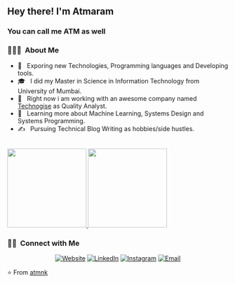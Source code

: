
<h2> Hey there! I'm Atmaram</h2>
<h3>You can call me ATM as well</h3>

<h3> 👨🏻‍💻 &nbsp;About Me </h3>

- 🤔 &nbsp; Exporing new Technologies, Programming languages and Developing tools.
- 🎓 &nbsp; I did my Master in Science in Information Technology from University of Mumbai. 
- 💼 &nbsp; Right now i am working with an awesome company named <a href="https://technogise.com/">Technogise</a> as Quality Analyst.
- 🌱 &nbsp; Learning more about Machine Learning, Systems Design and Systems Programming.
- ✍️ &nbsp; Pursuing Technical Blog Writing as hobbies/side hustles.

<br/>

<a href="https://github.com/atmnk">
  <img height="180em" src="https://github-readme-stats.vercel.app/api?username=atmnk&theme=buefy&show_icons=true" />
  <img height="180em" src="https://github-readme-stats.vercel.app/api/top-langs/?username=atmnk&theme=buefy&layout=compact" />
</a>

<br/>

<h3> 🤝🏻 &nbsp;Connect with Me </h3>

<p align="center">
<a href="https://www.qalens.com/"><img alt="Website" src="https://img.shields.io/badge/Website-www.qalens.com-blue?style=flat-square&logo=google-chrome"></a>
<a href="https://www.linkedin.com/in/atmnk9/"><img alt="LinkedIn" src="https://img.shields.io/badge/LinkedIn-Atmaram%20Raghunath%20Naik-blue?style=flat-square&logo=linkedin"></a>
<a href="https://www.instagram.com/atmnk09/"><img alt="Instagram" src="https://img.shields.io/badge/Instagram-atmnk09-blue?style=flat-square&logo=instagram"></a>
<a href="mailto:naik_atmaram@yahoo.com"><img alt="Email" src="https://img.shields.io/badge/Email-naik_atmaram@yahoo.com-blue?style=flat-square&logo=gmail"></a>
</p>

⭐️ From [atmnk](https://github.com/atmnk)